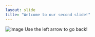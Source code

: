 ```yaml
---
layout: slide
title: "Welcome to our second slide!"
---
```

![image](https://user-images.githubusercontent.com/87341129/125382452-ccee8180-e3e9-11eb-88be-72b541a7adf8.png)
Use the left arrow to go back!
